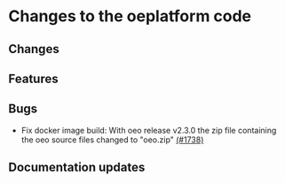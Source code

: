 # Changes to the oeplatform code

## Changes

## Features

## Bugs

- Fix docker image build: With oeo release v2.3.0 the zip file containing the oeo source files changed to "oeo.zip" [(#1738)](https://github.com/OpenEnergyPlatform/oeplatform/pull/1738)

## Documentation updates
